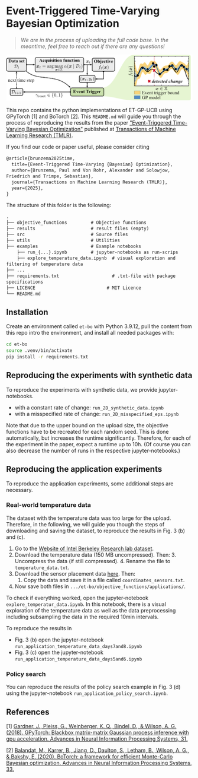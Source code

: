 # Event-Triggered Time-Varying Bayesian Optimization

> _We are in the process of uploading the full code base. In the meantime, feel free to reach out if there are any questions!_

![Overview of Event-Triggered Time-Varying Bayesian Optimization](examples/header.png "Overview of Event-Triggered Time-Varying Bayesian Optimization")

This repo contains the python implementations of ET-GP-UCB using GPyTorch [1] and BoTorch [2]. This `README.md` will guide you through the process of reproducing the results from the paper ["Event-Triggered Time-Varying Bayesian Optimization"](https://openreview.net/forum?id=WEYMCLu8u7) published at [Transactions of Machine Learning Research (TMLR)](https://jmlr.org/tmlr/index.html).

If you find our code or paper useful, please consider citing

```
@article{brunzema2025time,
  title={Event-Triggered Time-Varying {Bayesian} Optimization},
  author={Brunzema, Paul and Von Rohr, Alexander and Solowjow, Friedrich and Trimpe, Sebastian},
  journal={Transactions on Machine Learning Research (TMLR)},
  year={2025},
}
```


The structure of this folder is the following:

    .
    ├── objective_functions         # Objective functions
    ├── results                     # result files (empty)
    ├── src                         # Source files
    ├── utils                       # Utilities
    ├── examples                    # Example notebooks
        ├── run_{...}.ipynb         # jupyter-notebooks as run-scrips
        ├── explore_temperature_data.ipynb	# visual exploration and filtering of temperature data
    ├── ...
    ├── requirements.txt				    # .txt-file with package specifications
    ├── LICENCE         			      # MIT Licence
    └── README.md
    

## Installation
Create an environment called `et-bo` with Python 3.9.12, pull the content from this repo intro the environment, and install all needed packages with:

```bash
cd et-bo
source .venv/bin/activate
pip install -r requirements.txt
```

## Reproducing the experiments with synthetic data

To reproduce the experiments with synthetic data, we provide jupyter-notebooks.

- with a constant rate of change: `run_2D_synthetic_data.ipynb` 
- with a misspecified rate of change: `run_2D_misspecified_eps.ipynb`

Note that due to the upper bound on the upload size, the objective functions have to be recreated for each random seed. This is done automatically, but increases the runtime significantly. Therefore, for each of the experiment in the paper, expect a runtime up to 10h. (Of course you can also decrease the number of runs in the respective jupyter-notebooks.)

## Reproducing the application experiments

To reproduce the application experiments, some additional steps are necessary. 

### Real-world temperature data

The dataset with the temperature data was too large for the upload. Therefore, in the following, we will guide you though the steps of downloading and saving the dataset, to reproduce the results in Fig. 3 (b) and (c).

1. Go to the [Website of Intel Berkeley Research lab dataset](http://db.csail.mit.edu/labdata/labdata.html).
2. Download the temperature data (150 MB uncompressed). Then:
	3. Uncompress the data (if still compressed).
	4. Rename the file to `temperature_data.txt`.
3. Download the sensor placement data [here](http://db.csail.mit.edu/labdata/mote_locs.txt). Then:
	1. Copy the data and save it in a file called `coordinates_sensors.txt`.
4. Now save both files in `.../et-bo/objective_functions/applications/`.

To check if everything worked, open the jupyter-notebook `explore_temperatur_data.ipynb`. In this notebook, there is a visual exploration of the temperature data as well as the data preprocessing including subsampling the data in the required 10min intervals.

To reproduce the results in

- Fig. 3 (b) open the jupyter-notebook `run_application_temperature_data_days7and8.ipynb`
- Fig. 3 (c) open the jupyter-notebook `run_application_temperature_data_days5and6.ipynb`

### Policy search

You can reproduce the results of the policy search example in Fig. 3 (d) using the jupyter-notebook `run_application_policy_search.ipynb`. 

## References

[1] [Gardner, J., Pleiss, G., Weinberger, K. Q., Bindel, D., & Wilson, A. G. (2018). GPyTorch: Blackbox matrix-matrix Gaussian process inference with gpu acceleration. Advances in Neural Information Processing Systems, 31.](https://proceedings.neurips.cc/paper/2018/hash/27e8e17134dd7083b050476733207ea1-Abstract.html)

[2] [Balandat, M., Karrer, B., Jiang, D., Daulton, S., Letham, B., Wilson, A. G., & Bakshy, E. (2020). BoTorch: a framework for efficient Monte-Carlo Bayesian optimization. Advances in Neural Information Processing Systems, 33.](https://proceedings.neurips.cc/paper/2020/hash/f5b1b89d98b7286673128a5fb112cb9a-Abstract.html)

